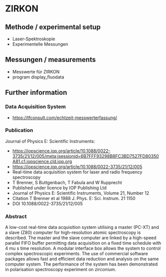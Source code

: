 # ZIRKON

## Methode / experimental setup 
- Laser-Spektroskopie
- Experimentelle Messungen 

## Messungen / measurements
- Messwerte für ZIRKON 
- program display_fluodata

## Further information 

### Data Acquisition System
- https://tfconsult.com/echtzeit-messwerterfassung/

### Publication
Journal of Physics E: Scientific Instruments:
- https://iopscience.iop.org/article/10.1088/0022-3735/21/12/005/meta;jsessionid=6B7FFF93298B8FC3BD7527FD80350A81.c1.iopscience.cld.iop.org
- https://iopscience.iop.org/article/10.1088/0022-3735/21/12/005
- Real-time data acquisition system for laser and radio frequency spectroscopy
- T Brenner, S Buttgenbach, T Fabula and W Rupprecht
- Published under licence by IOP Publishing Ltd
- Journal of Physics E: Scientific Instruments, Volume 21, Number 12
- Citation T Brenner et al 1988 J. Phys. E: Sci. Instrum. 21 1150
- DOI 10.1088/0022-3735/21/12/005

### Abstract
A low-cost real-time data acquisition system utilising a master (PC-XT) and a slave (Z80) computer for high-resolution atomic spectroscopy is described. The master and the slave computer are linked by a high-speed parallel FIFO buffer permitting data acquisition on a fixed time schedule with 4 mu s time resolution. A modular interface box allows the system to control complex spectroscopic experiments. The use of commercial software packages allows fast and efficient data reduction and analysis on the same computer system. The performance of the system has been demonstrated in polarisation spectroscopy experiment on zirconium.
